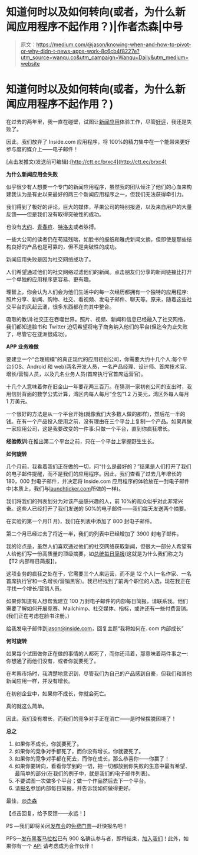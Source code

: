 # 知道何时以及如何转向(或者，为什么新闻应用程序不起作用？)|作者杰森|中号

> 原文：<https://medium.com/@jason/knowing-when-and-how-to-pivot-or-why-didn-t-news-apps-work-8c6cb4f8227e?utm_source=wanqu.co&utm_campaign=Wanqu+Daily&utm_medium=website>

# 知道何时以及如何转向(或者，为什么新闻应用程序不起作用？)



在过去的两年里，我一直在碰壁，试图让[新闻应用](https://newsletter.inside.com/?ref=pivotemail)体验工作，尽管[好评](https://www.technologyreview.com/s/526556/a-better-breed-of-news-app/)，我还是失败了。

因此，我们放弃了 Inside.com 应用程序，将 100%的精力集中在一个能带来更好参与度的媒介上——电子邮件！

[点击发推文(发送前可编辑):[http://ctt.ec/brxc4](http://ctt.ec/brxc4)

**为什么新闻应用会失败**

似乎很少有人想要一个专门的新闻应用程序，虽然我的团队倾注了他们的心血来构建我认为是有史以来最好的两三个新闻应用程序之一，但我们无法获得牵引力。

我们得到了极好的评论，巨大的媒体，苹果公司的特别报道，以及来自用户的大量反馈——但是我们没有取得突破性的成功。

也没有[大约](http://calacanis.com/2015/07/01/circas-biggest-crime-was/)、[青春痘](http://www.macrumors.com/2015/11/20/zite-shutting-down-december-7/)、[特洛夫](http://blog.trove.com/post/134867733668/goodbye-from-trove)或者脉搏。

一些大公司的读者仍在苟延残喘，如脸书的报纸和雅虎新闻文摘，但即使是那些结构良好的产品也是可靠的，但不是突破性的成功。

新闻应用失败是因为社交网络成功了。

人们希望通过他们的社交网络过滤他们的新闻。点击朋友们分享的新闻链接比打开一个单独的应用程序更容易、更有趣。

理智上，你会认为人们会为他们生活中的每一次经历都拥有一个独特的应用程序:照片分享、新闻、购物、社交、看视频、发电子邮件、聊天等。原来，随着这些社交平台的风起云涌，很多东西都在向其中整合。

吸取的教训:社交正在吞噬世界。照片、视频、新闻和信息已经融入了社交网络，我们都知道脸书和 Twitter 迫切希望将电子商务纳入他们的平台(但迄今为止失败了，尽管它在亚洲很成功)。

**APP 业务难做**

要建立一个“合理规模”的真正现代的应用初创公司，你需要大约十几个人:每个平台(iOS、Android 和 web)两名开发人员，一名产品经理、设计师、首席技术官、增长/营销人员，以及几名业务人员(首席执行官首席运营官)。

十几个人意味着你在旧金山一年要花两三百万。在猜测一家初创公司的支出时，我用信封背面的数学公式计算，湾区内每人每月“全包”1.2 万美元，湾区外每人每月 1 万美元。

一个很好的方法是从一个平台开始(就像我们大多数人做的那样)，然后花一半的钱。在有一个产品投入使用之前，没有理由在三个平台上复制一个产品。如果再做一家应用公司，这是我要改变的一件事:只做一个平台，直到你疯狂增长。

**经验教训**:在推出第二个平台之前，只在一个平台上掌握野生生长。

**如何旋转**

几个月前，我看着我们正在做的一切，问“什么是最好的？”结果是人们打开了我们的电子邮件提醒，而不是我们的应用程序。因此，我们查看了过去几年增长的 180，000 封电子邮件，并决定将 Inside.com 应用程序的体验放在一封电子邮件中(本质上，我们与[launchticker.com](http://launchticker.com/)所做的一样)。

我们将我们的列表划分为对该产品感兴趣的人，前 10%的观众似乎对此非常兴奋。这些人已经打开了我们发送的 50%的电子邮件——我们每天发送两个摘要。

在实验的第一个月(1 月)，我们在列表中添加了 800 封电子邮件。

第二个月已经过去了将近一半，我们的列表中已经增加了 3900 封电子邮件。

我的论点是，虽然人们喜欢通过他们的社交网络获取新闻，但很大一部分人希望有人给他们写一份高质量的顶级摘要，如[总统每日简报](https://en.wikipedia.org/wiki/President%27s_Daily_Brief)(这就是为什么我们称之为【T2 内部每日简报】)。

这项业务的疯狂之处在于，它需要三个人来运营，而不是 12 个人(一名作家、一名首席执行官和一名增长/营销黑客)。我已经找到了前两个职位的人选，现在我正在寻找一个增长/营销人员。

如果你知道有人想帮我建立 100 万封电子邮件的内部每日简报，请联系我。他们需要了解如何开展竞赛、Mailchimp、社交媒体、指标，或许还有一些付费营销。(我们正在考虑在脸书注册。)

给我发电子邮件到[jason@inside.com](mailto:jason@inside.com)，回复主题“我将如何在. com 内部成长”

**何时旋转**

如果每个试图做你正在做的事情的人都死了，而你还活着，那意味着两件事之一:你想通了而他们没有，或者你就要死了。

在考察市场时，我清楚地意识到，尽管我们为自己的产品感到自豪，但我们和其他新闻应用一样，并没有增长。

在初创企业中，如果你不成长，你就会死亡。

真的就这么简单。

因此，我们没有增长，而我们的竞争对手正在消亡——是时候摆脱困境了！

**总之**

1.  如果你不成长，你就要死了。
2.  如果你的竞争对手都死了，而你没有增长，你就要死了。
3.  如果你的竞争对手都在死去，而你在成长，那么恭喜你——你赢了！
4.  如果你要转向，看看你学到的一切，把一切都放到你失败的生意中最有希望、最简单的部分(在我们的例子中，就是我们的电子邮件列表)。
5.  不要试图一次做多个平台；做一个作品然后去下一个平台。
6.  请[报名](https://newsletter.inside.com/?ref=pivotemail)参加内部每日简报，并告诉我如何做得更好。

最佳，[@杰森](http://twitter.com/jason)

【点击回复，给予反馈——永远！]

PS —我们即将关闭[发布会](http://www.launchfestival.com/)的[免费门票](http://bit.ly/1P8omSG)—赶快报名吧！

PPS—[发布黑客马拉松](http://www.launchhackathon.com/)已有 900 名确认参与者，即将结束，[加入我们](https://launchevents.typeform.com/to/meGqPZ?medpart=jasonemail)！此外，如果你有一个 [API](https://launchevents.typeform.com/to/VSjCzV) 请考虑成为合作伙伴！

